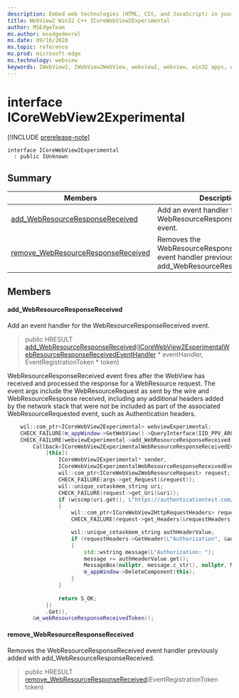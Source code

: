```yaml
---
description: Embed web technologies (HTML, CSS, and JavaScript) in your native applications with the Microsoft Edge WebView2 control
title: WebView2 Win32 C++ ICoreWebView2Experimental
author: MSEdgeTeam
ms.author: msedgedevrel
ms.date: 09/10/2020
ms.topic: reference
ms.prod: microsoft-edge
ms.technology: webview
keywords: IWebView2, IWebView2WebView, webview2, webview, win32 apps, win32, edge, ICoreWebView2, ICoreWebView2Controller, browser control, edge html, ICoreWebView2Experimental
---
```


# interface ICoreWebView2Experimental 

[!INCLUDE [prerelease-note](../../includes/prerelease-note.md)]

```
interface ICoreWebView2Experimental
  : public IUnknown
```

## Summary

 Members                        | Descriptions
--------------------------------|---------------------------------------------
[add_WebResourceResponseReceived](#add_webresourceresponsereceived) | Add an event handler for the WebResourceResponseReceived event.
[remove_WebResourceResponseReceived](#remove_webresourceresponsereceived) | Removes the WebResourceResponseReceived event handler previously added with add_WebResourceResponseReceived.

## Members

#### add_WebResourceResponseReceived 

Add an event handler for the WebResourceResponseReceived event.

> public HRESULT [add_WebResourceResponseReceived](#add_webresourceresponsereceived)([ICoreWebView2ExperimentalWebResourceResponseReceivedEventHandler](icorewebview2experimentalwebresourceresponsereceivedeventhandler.md) * eventHandler, EventRegistrationToken * token)

WebResourceResponseReceived event fires after the WebView has received and processed the response for a WebResource request. The event args include the WebResourceRequest as sent by the wire and WebResourceResponse received, including any additional headers added by the network stack that were not be included as part of the associated WebResourceRequested event, such as Authentication headers. 
```cpp
    wil::com_ptr<ICoreWebView2Experimental> webviewExperimental;
    CHECK_FAILURE(m_appWindow->GetWebView()->QueryInterface(IID_PPV_ARGS(&webviewExperimental)));
    CHECK_FAILURE(webviewExperimental->add_WebResourceResponseReceived(
        Callback<ICoreWebView2ExperimentalWebResourceResponseReceivedEventHandler>(
            [this](
                ICoreWebView2Experimental* sender,
                ICoreWebView2ExperimentalWebResourceResponseReceivedEventArgs* args) {           
                wil::com_ptr<ICoreWebView2WebResourceRequest> request;
                CHECK_FAILURE(args->get_Request(&request));
                wil::unique_cotaskmem_string uri;
                CHECK_FAILURE(request->get_Uri(&uri));
                if (wcscmp(uri.get(), L"https://authenticationtest.com/HTTPAuth/") == 0)
                {
                    wil::com_ptr<ICoreWebView2HttpRequestHeaders> requestHeaders;
                    CHECK_FAILURE(request->get_Headers(&requestHeaders));

                    wil::unique_cotaskmem_string authHeaderValue;
                    if (requestHeaders->GetHeader(L"Authorization", &authHeaderValue) == S_OK)
                    {
                        std::wstring message(L"Authorization: ");
                        message += authHeaderValue.get();
                        MessageBox(nullptr, message.c_str(), nullptr, MB_OK);
                        m_appWindow->DeleteComponent(this);
                    }
                }
                
                return S_OK;
            })
            .Get(),
        &m_webResourceResponseReceivedToken));
```

#### remove_WebResourceResponseReceived 

Removes the WebResourceResponseReceived event handler previously added with add_WebResourceResponseReceived.

> public HRESULT [remove_WebResourceResponseReceived](#remove_webresourceresponsereceived)(EventRegistrationToken token)

